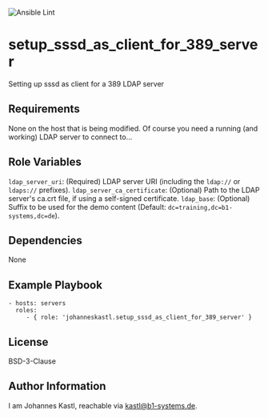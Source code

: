 ![Ansible Lint](https://github.com/johanneskastl/ansible-role-setup_sssd_as_client_for_389_server/workflows/Ansible%20Lint/badge.svg)

setup_sssd_as_client_for_389_server
=========

Setting up sssd as client for a 389 LDAP server

Requirements
------------

None on the host that is being modified.
Of course you need a running (and working) LDAP server to connect to...

Role Variables
--------------

`ldap_server_uri`: (Required) LDAP server URI (including the `ldap://` or `ldaps://` prefixes).
`ldap_server_ca_certificate`: (Optional) Path to the LDAP server's ca.crt file, if using a self-signed certificate.
`ldap_base`: (Optional) Suffix to be used for the demo content (Default: `dc=training,dc=b1-systems,dc=de`).

Dependencies
------------

None

Example Playbook
----------------

    - hosts: servers
      roles:
         - { role: 'johanneskastl.setup_sssd_as_client_for_389_server' }

License
-------

BSD-3-Clause

Author Information
------------------

I am Johannes Kastl, reachable via kastl@b1-systems.de.
